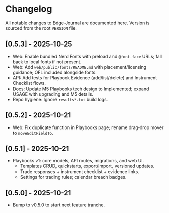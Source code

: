 # Changelog

All notable changes to Edge‑Journal are documented here. Version is sourced from the root `VERSION` file.

## [0.5.3] - 2025-10-25
- Web: Enable bundled Nerd Fonts with preload and `@font-face` URLs; fall back to local fonts if not present.
- Web: Add `web/public/fonts/README.md` with placement/licensing guidance; OFL included alongside fonts.
- API: Add tests for Playbook Evidence (add/list/delete) and Instrument Checklist flows.
- Docs: Update M5 Playbooks tech design to Implemented; expand USAGE with upgrading and M5 details.
- Repo hygiene: Ignore `results*.txt` build logs.

## [0.5.2] - 2025-10-21
- Web: Fix duplicate function in Playbooks page; rename drag‑drop mover to `moveEditFieldTo`.

## [0.5.1] - 2025-10-21
- Playbooks v1: core models, API routes, migrations, and web UI.
  - Templates CRUD, quickstarts, export/import, versioned updates.
  - Trade responses + instrument checklist + evidence links.
  - Settings for trading rules; calendar breach badges.

## [0.5.0] - 2025-10-21
- Bump to v0.5.0 to start next feature tranche.

